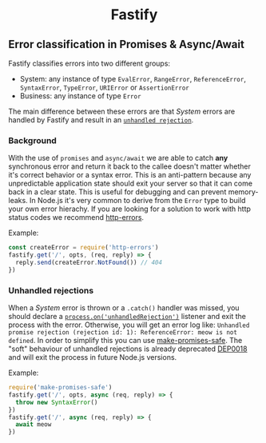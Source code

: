 <h1 align="center">Fastify</h1>

## Error classification in Promises & Async/Await

Fastify classifies errors into two different groups:

- System: any instance of type `EvalError`, `RangeError`, `ReferenceError`, `SyntaxError`, `TypeError`, `URIError` or `AssertionError`
- Business: any instance of type `Error`

The main difference between these errors are that _System_ errors are handled by Fastify and result in an [`unhandled rejection`](#unhandled-rejections).

### Background

With the use of `promises` and `async/await` we are able to catch **any** synchronous error and return it back to the callee doesn't matter whether it's correct behavior or a syntax error. This is an anti-pattern because any unpredictable application state should exit your server so that it can come back in a clear state. This is useful for debugging and can prevent memory-leaks.
In Node.js it's very common to derive from the `Error` type to build your own error hierachy. If you are looking for a solution to work with http status codes we recommend [http-errors](https://github.com/jshttp/http-errors).

Example:
```js
const createError = require('http-errors')
fastify.get('/', opts, (req, reply) => {
  reply.send(createError.NotFound()) // 404
})
```

### Unhandled rejections
When a _System_ error is thrown or a `.catch()` handler was missed, you should declare a [`process.on('unhandledRejection')`](https://nodejs.org/api/process.html#process_event_unhandledrejection) listener and exit the process with the error. Otherwise, you will get an error log like: `Unhandled promise rejection (rejection id: 1): ReferenceError: meow is not defined`. In order to simplify this you can use [make-promises-safe](https://github.com/mcollina/make-promises-safe). The "soft" behaviour of unhandled rejections is already deprecated [DEP0018](https://nodejs.org/dist/latest-v8.x/docs/api/deprecations.html#deprecations_dep0018_unhandled_promise_rejections) and will exit the process in future Node.js versions.

Example:
```js
require('make-promises-safe')
fastify.get('/', opts, async (req, reply) => {
  throw new SyntaxError()
})
fastify.get('/', async (req, reply) => {
  await meow
})
```
